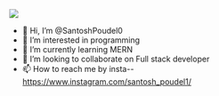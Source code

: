
  <a href="https://visitcount.itsvg.in">
  <img src="https://visitcount.itsvg.in/api?id=SantoshPoudel0&label=Profile%20Views&icon=5&pretty=false" />
</a>

- 👋 Hi, I’m @SantoshPoudel0
- 👀 I’m interested in programming
- 🌱 I’m currently learning MERN
- 💞️ I’m looking to collaborate on Full stack developer
- 📫 How to reach me by insta--https://www.instagram.com/santosh_poudel1/




<!---
SantoshPoudel0/SantoshPoudel0 is a ✨ special ✨ repository because its `README.md` (this file) appears on your GitHub profile.
You can click the Preview link to take a look at your changes.
--->
